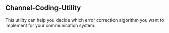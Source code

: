 
## Channel-Coding-Utility

This utility can help you decide which error correction algorithm you want to implement for your communication system.


